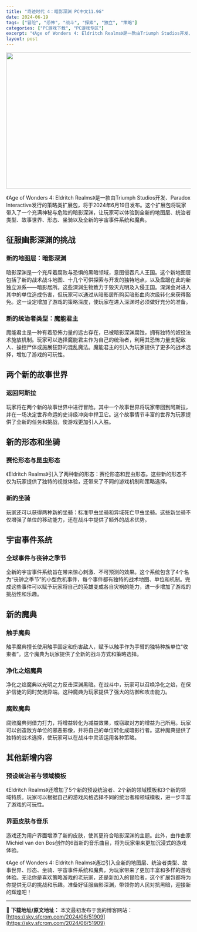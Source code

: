 ```yaml
---
title: "奇迹时代 4：暗影深渊 PC中文11.9G"
date: 2024-06-19
tags: ["冒险", "恐怖", "战斗", "探索", "独立", "策略"]
categories: ["PC游戏下载", "PC游戏专区"]
excerpt: "《Age of Wonders 4: Eldritch Realms》是一款由Triumph Studios开发、Paradox Interactive发行的策略类扩展包，将于2024年6月19日发布。这个扩展包将玩家带入了一个充满神秘与危险的暗影深渊，让玩家可以体验到全新的地图层、统治者类型、故事&hellip;"
layout: post
---
```


<img class="aligncenter size-full wp-image-51910" src="https://sky.sfcrom.com/wp-content/uploads/2024/06/2024061904384524.webp" alt="" width="660" height="370" />

《Age of Wonders 4: Eldritch Realms》是一款由Triumph Studios开发、Paradox Interactive发行的策略类扩展包，将于2024年6月19日发布。这个扩展包将玩家带入了一个充满神秘与危险的暗影深渊，让玩家可以体验到全新的地图层、统治者类型、故事世界、形态、坐骑以及全新的宇宙事件系统和魔典。
<h2>征服幽影深渊的挑战</h2>
<h3>新的地图层：暗影深渊</h3>
暗影深渊是一个充斥着腐败与恐惧的黑暗领域，意图侵吞凡人王国。这个新地图层包括了新的战术战斗地图、十几个可供探索与开发的独特地点，以及盘踞在此的新独立派系——暗影居所。这些深渊生物致力于毁灭光明及入侵王国。深渊会对进入其中的单位造成伤害，但玩家可以通过从暗影居所购买暗影血肉次级转化来获得豁免。这一设定增加了游戏的策略深度，使玩家在进入深渊时必须做好充分的准备。
<h3>新的统治者类型：魔能君主</h3>
魔能君主是一种有着恐怖力量的远古存在，已被暗影深渊腐蚀，拥有独特的奴役法术施放机制。玩家可以选择魔能君主作为自己的统治者，利用其恐怖力量支配敌人、操控尸体或施展狂野的混乱魔法。魔能君主的引入为玩家提供了更多的战术选择，增加了游戏的可玩性。
<h2>两个新的故事世界</h2>
<h3>返回阿斯拉</h3>
玩家将在两个新的故事世界中进行冒险。其中一个故事世界将玩家带回到阿斯拉，并在一场决定世界命运的史诗级冲突中捍卫它。这个故事情节丰富的世界为玩家提供了全新的任务和挑战，使游戏更加引人入胜。
<h2>新的形态和坐骑</h2>
<h3>赛伦形态与昆虫形态</h3>
《Eldritch Realms》引入了两种新的形态：赛伦形态和昆虫形态。这些新的形态不仅为玩家提供了独特的视觉体验，还带来了不同的游戏机制和策略选择。
<h3>新的坐骑</h3>
玩家还可以获得两种新的坐骑：标准甲虫坐骑和异域死亡甲虫坐骑。这些新坐骑不仅增强了单位的移动能力，还在战斗中提供了额外的战术优势。
<h2>宇宙事件系统</h2>
<h3>全球事件与丧钟之季节</h3>
全新的宇宙事件系统旨在带来惊心刺激、不可预测的效果。这个系统包含了4个名为“丧钟之季节”的小型危机事件，每个事件都有独特的战术地图、单位和机制。完成这些事件可以赋予玩家将自己的英雄变成各自灾祸的能力，进一步增加了游戏的挑战性和乐趣。
<h2>新的魔典</h2>
<h3>触手魔典</h3>
触手魔典擅长使用触手固定和伤害敌人，赋予以触手作为手臂的独特种族单位“收束者”。这个魔典为玩家提供了全新的战斗方式和策略选择。
<h3>净化之焰魔典</h3>
净化之焰魔典以光明之力反击深渊黑暗。在战斗中，玩家可以召唤净化之焰，在保护信徒的同时焚烧异端。这种魔典为玩家提供了强大的防御和攻击能力。
<h3>腐败魔典</h3>
腐败魔典则借力打力，将增益转化为减益效果，或窃取对方的增益为己所用。玩家可以创造敌方单位的邪恶影像，并将自己的单位转化成暗影行者。这种魔典提供了独特的战术选择，使玩家可以在战斗中灵活运用各种策略。
<h2>其他新增内容</h2>
<h3>预设统治者与领域模板</h3>
《Eldritch Realms》还增加了5个新的预设统治者、2个新的领域模板和3个新的领域特质。玩家可以根据自己的游戏风格选择不同的统治者和领域模板，进一步丰富了游戏的可玩性。
<h3>界面皮肤与音乐</h3>
游戏还为用户界面增添了新的皮肤，使其更符合暗影深渊的主题。此外，由作曲家Michiel van den Bos创作的6首新的音乐曲目，将为玩家带来更加沉浸式的游戏体验。

《Age of Wonders 4: Eldritch Realms》通过引入全新的地图层、统治者类型、故事世界、形态、坐骑、宇宙事件系统和魔典，为玩家带来了更加丰富和多样的游戏体验。无论你是喜欢策略游戏的老玩家，还是新加入的冒险者，这个扩展包都将为你提供无尽的挑战和乐趣。准备好征服幽影深渊，带领你的人民对抗黑暗，迎接新的辉煌吧！

---
📖 **下载地址/原文地址：** 本文最初发布于我的博客网站：[https://sky.sfcrom.com/2024/06/51909](https://sky.sfcrom.com/2024/06/51909)
